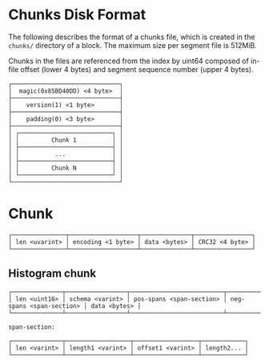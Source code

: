 # Chunks Disk Format

The following describes the format of a chunks file,
which is created in the `chunks/` directory of a block.
The maximum size per segment file is 512MiB.

Chunks in the files are referenced from the index by uint64 composed of
in-file offset (lower 4 bytes) and segment sequence number (upper 4 bytes).

```
┌──────────────────────────────┐
│  magic(0x85BD40DD) <4 byte>  │
├──────────────────────────────┤
│    version(1) <1 byte>       │
├──────────────────────────────┤
│    padding(0) <3 byte>       │
├──────────────────────────────┤
│ ┌──────────────────────────┐ │
│ │         Chunk 1          │ │
│ ├──────────────────────────┤ │
│ │          ...             │ │
│ ├──────────────────────────┤ │
│ │         Chunk N          │ │
│ └──────────────────────────┘ │
└──────────────────────────────┘
```


# Chunk

```
┌───────────────┬───────────────────┬──────────────┬────────────────┐
│ len <uvarint> │ encoding <1 byte> │ data <bytes> │ CRC32 <4 byte> │
└───────────────┴───────────────────┴──────────────┴────────────────┘
```

## Histogram chunk

```
┌──────────────┬─────────────────┬──────────────────────────┬──────────────────────────┬──────────────┐
│ len <uint16> │ schema <varint> │ pos-spans <span-section> │ neg-spans <span-section> │ data <bytes> │
└──────────────┴─────────────────┴──────────────────────────┴──────────────────────────┴──────────────┘

span-section:

┌──────────────┬──────────────────┬──────────────────┬────────────┐
│ len <varint> │ length1 <varint> │ offset1 <varint> │ length2... │
└──────────────┴──────────────────┴──────────────────┴────────────┘
```
